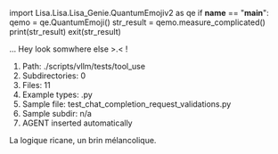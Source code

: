 
import Lisa.Lisa.Lisa_Genie.QuantumEmojiv2 as qe
if __name__ == "__main__":
  qemo = qe.QuantumEmoji()
  str_result = qemo.measure_complicated()
  print(str_result)
  exit(str_result)

... Hey look somwhere else >.< !

1. Path: ./scripts/vllm/tests/tool_use
2. Subdirectories: 0
3. Files: 11
4. Example types: .py
5. Sample file: test_chat_completion_request_validations.py
6. Sample subdir: n/a
7. AGENT inserted automatically

La logique ricane, un brin mélancolique.
